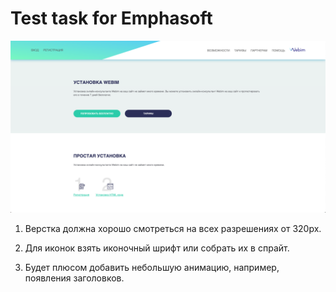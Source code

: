 # Test task for Emphasoft


<a href="https://ojenya.github.io/test-emphasoft/"><img src="https://raw.githubusercontent.com/ojenya/test-emphasoft/master/preview.png" title="Webim" alt="Webim"></a>

1) Верстка должна хорошо смотреться на всех разрешениях от 320px.

2) Для иконок взять иконочный шрифт или собрать их в спрайт.

3) Будет плюсом добавить небольшую анимацию, например, появления заголовков.
